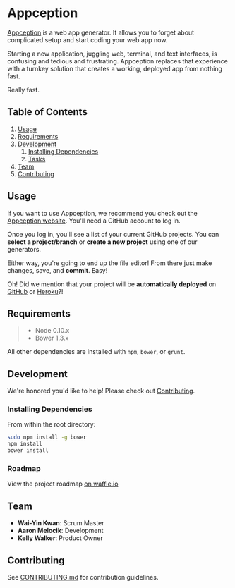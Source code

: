 # Appception
[Appception](https://appception.azurewebsites.net) is a web app generator. It allows you to forget about complicated setup and start coding your web app now.

Starting a new application, juggling web, terminal, and text interfaces, is confusing and tedious and frustrating. Appception replaces that experience with a turnkey solution that creates a working, deployed app from nothing fast.

Really fast.


## Table of Contents
1. [Usage](#Usage)
1. [Requirements](#requirements)
1. [Development](#development)
    1. [Installing Dependencies](#installing-dependencies)
    1. [Tasks](#tasks)
1. [Team](#team)
1. [Contributing](#contributing)


## Usage
If you want to use Appception, we recommend you check out the [Appception website](https://appception.azurewebsites.net). You'll need a GitHub account to log in.

Once you log in, you'll see a list of your current GitHub projects. You can __select a project/branch__ or __create a new project__ using one of our generators.

Either way, you're going to end up the file editor! From there just make changes, save, and __commit__. Easy!

Oh! Did we mention that your project will be __automatically deployed__ on [GitHub](https://www.github.com/) or [Heroku](https://www.heroku.com/)?!


## Requirements
> - Node 0.10.x
> - Bower 1.3.x

All other dependencies are installed with ```npm```, ```bower```, or ```grunt```.


## Development
We're honored you'd like to help! Please check out [Contributing](#contributing).


### Installing Dependencies
From within the root directory:

```sh
sudo npm install -g bower
npm install
bower install
```


### Roadmap
View the project roadmap [on waffle.io](https://waffle.io/appception/appception)


## Team
  - __Wai-Yin Kwan__: Scrum Master
  - __Aaron Melocik__: Development
  - __Kelly Walker__: Product Owner


## Contributing
See [CONTRIBUTING.md](CONTRIBUTING.md) for contribution guidelines.
